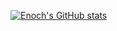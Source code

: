 [![Enoch's GitHub stats](https://github-readme-stats.vercel.app/api?username=enochkan&show_icons=true&theme=radical)](https://github.com/anuraghazra/github-readme-stats)
